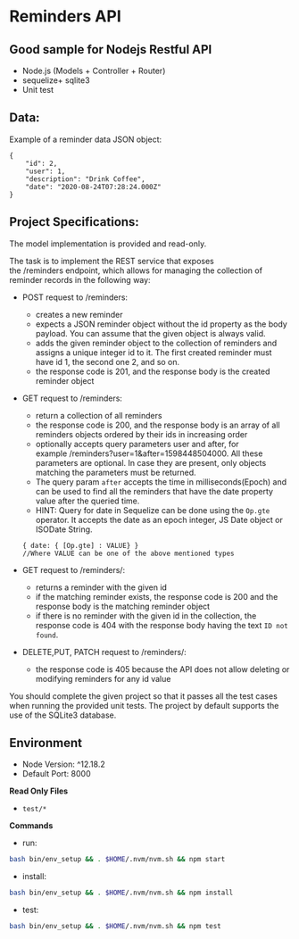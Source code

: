 # Reminders API

## Good sample for Nodejs Restful API
- Node.js (Models + Controller + Router)
- sequelize+ sqlite3
- Unit test


## Data:
Example of a reminder data JSON object:
```
{
    "id": 2,
    "user": 1,
    "description": "Drink Coffee",
    "date": "2020-08-24T07:28:24.000Z"
}
```

## Project Specifications:
The model implementation is provided and read-only.

The task is to implement the REST service that exposes the /reminders endpoint, which allows for managing the collection of reminder records in the following way:

- POST request to /reminders:
    - creates a new reminder
    - expects a JSON reminder object without the id property as the body payload. You can assume that the given object is always valid.
    - adds the given reminder object to the collection of reminders and assigns a unique integer id to it. The first created reminder must have id 1, the second one 2, and so on.
    - the response code is 201, and the response body is the created reminder object

- GET request to /reminders:
    - return a collection of all reminders
    - the response code is 200, and the response body is an array of all reminders objects ordered by their ids in increasing order
    - optionally accepts query parameters user and after, for example /reminders?user=1&after=1598448504000. All these parameters are optional. In case they are present, only objects matching the parameters must be returned.
    - The query param `after` accepts the time in milliseconds(Epoch) and can be used to find all the reminders that have the date property value after the queried time.
    - HINT: Query for date in Sequelize can be done using the `Op.gte` operator. It accepts the date as an epoch integer, JS Date object or ISODate String.
    ```text
    { date: { [Op.gte] : VALUE} } 
    //Where VALUE can be one of the above mentioned types	
    ```

- GET request to /reminders/<id>:
    - returns a reminder with the given id
    - if the matching reminder exists, the response code is 200 and the response body is the matching reminder object
    - if there is no reminder with the given id in the collection, the response code is 404 with the response body having the text `ID not found`.

- DELETE,PUT, PATCH request to /reminders/<id>:
    - the response code is 405 because the API does not allow deleting or modifying reminders for any id value

You should complete the given project so that it passes all the test cases when running the provided unit tests. The project by default supports the use of the SQLite3 database.

## Environment 
- Node Version: ^12.18.2
- Default Port: 8000

**Read Only Files**
- `test/*`

**Commands**
- run: 
```bash
bash bin/env_setup && . $HOME/.nvm/nvm.sh && npm start
```
- install: 
```bash
bash bin/env_setup && . $HOME/.nvm/nvm.sh && npm install
```
- test: 
```bash
bash bin/env_setup && . $HOME/.nvm/nvm.sh && npm test
```
